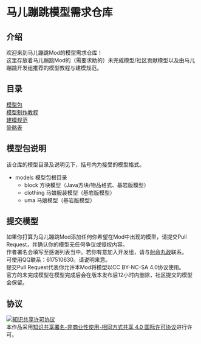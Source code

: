 # 马儿蹦跳模型需求仓库
## 介绍
欢迎来到马儿蹦跳Mod的模型需求仓库！  
这里存放着马儿蹦跳Mod的（需要求助的）未完成模型/社区贡献模型以及由马儿蹦跳开发组推荐的模型教程与建模规范。  

## 目录  
[模型包](https://github.com/0999312/Umapyoi-Models/tree/main/models)  
[模型制作教程](https://github.com/0999312/Umapyoi-Models/wiki/BlockBench%E6%95%99%E7%A8%8B%E6%8E%A8%E8%8D%90)  
[建模规范](https://github.com/0999312/Umapyoi-Models/wiki/%E5%BB%BA%E6%A8%A1%E8%A7%84%E8%8C%83%E4%B8%8E%E5%BB%BA%E8%AE%AE)  
[骨骼表](https://github.com/0999312/Umapyoi-Models/wiki/%E9%AA%A8%E9%AA%BC%E8%A1%A8)  

## 模型包说明
该仓库的模型目录及说明见下，括号内为接受的模型格式。  
* models 模型包根目录  
  * block 方块模型（Java方块/物品格式、基岩版模型）  
  * clothing 马娘服装模型（基岩版模型）  
  * uma 马娘模型（基岩版模型）  

## 提交模型
如果你打算为马儿蹦跳Mod添加任何你希望在Mod中出现的模型，请提交Pull Request，并确认你的模型无任何争议或侵权内容。  
作者署名会填写至感谢列表当中。若你有意加入开发组，请与[射命丸政](https://twitter.com/SyameimaruZheng)联系。  
可使用QQ联系：617510630。请说明来意。  
提交Pull Request代表你允许本Mod将模型以CC BY-NC-SA 4.0协议使用。  
官方的未完成模型在模型完成后会在版本发布后12小时内删除，社区提交的模型会保留。  

## 协议
<a rel="license" href="http://creativecommons.org/licenses/by-nc-sa/4.0/"><img alt="知识共享许可协议" style="border-width:0" src="https://i.creativecommons.org/l/by-nc-sa/4.0/88x31.png" /></a><br />本作品采用<a rel="license" href="http://creativecommons.org/licenses/by-nc-sa/4.0/">知识共享署名-非商业性使用-相同方式共享 4.0 国际许可协议</a>进行许可。  
